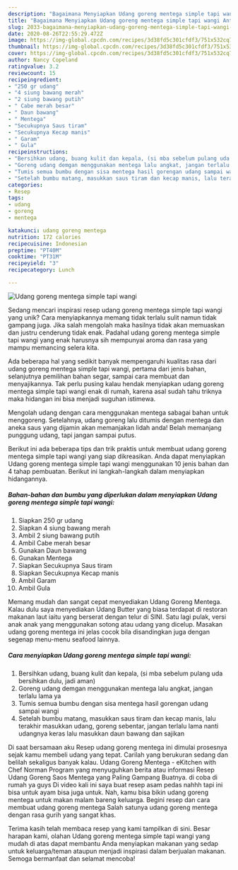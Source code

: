 ```yaml
---
description: "Bagaimana Menyiapkan Udang goreng mentega simple tapi wangi Anti Gagal"
title: "Bagaimana Menyiapkan Udang goreng mentega simple tapi wangi Anti Gagal"
slug: 2033-bagaimana-menyiapkan-udang-goreng-mentega-simple-tapi-wangi-anti-gagal
date: 2020-08-26T22:55:29.472Z
image: https://img-global.cpcdn.com/recipes/3d38fd5c301cfdf3/751x532cq70/udang-goreng-mentega-simple-tapi-wangi-foto-resep-utama.jpg
thumbnail: https://img-global.cpcdn.com/recipes/3d38fd5c301cfdf3/751x532cq70/udang-goreng-mentega-simple-tapi-wangi-foto-resep-utama.jpg
cover: https://img-global.cpcdn.com/recipes/3d38fd5c301cfdf3/751x532cq70/udang-goreng-mentega-simple-tapi-wangi-foto-resep-utama.jpg
author: Nancy Copeland
ratingvalue: 3.2
reviewcount: 15
recipeingredient:
- "250 gr udang"
- "4 siung bawang merah"
- "2 siung bawang putih"
- " Cabe merah besar"
- " Daun bawang"
- " Mentega"
- "Secukupnya Saus tiram"
- "Secukupnya Kecap manis"
- " Garam"
- " Gula"
recipeinstructions:
- "Bersihkan udang, buang kulit dan kepala, (si mba sebelum pulang uda bersihkan dulu, jadi aman)"
- "Goreng udang demgan menggunakan mentega lalu angkat, jangan terlalu lama ya"
- "Tumis semua bumbu dengan sisa mentega hasil gorengan udang sampai wangi"
- "Setelah bumbu matang, masukkan saus tiram dan kecap manis, lalu terakhir masukkan udang, goreng sebentar, jangan terlalu lama nanti udangnya keras lalu masukkan daun bawang dan sajikan"
categories:
- Resep
tags:
- udang
- goreng
- mentega

katakunci: udang goreng mentega 
nutrition: 172 calories
recipecuisine: Indonesian
preptime: "PT40M"
cooktime: "PT31M"
recipeyield: "3"
recipecategory: Lunch

---
```



![Udang goreng mentega simple tapi wangi](https://img-global.cpcdn.com/recipes/3d38fd5c301cfdf3/751x532cq70/udang-goreng-mentega-simple-tapi-wangi-foto-resep-utama.jpg)

Sedang mencari inspirasi resep udang goreng mentega simple tapi wangi yang unik? Cara menyiapkannya memang tidak terlalu sulit namun tidak gampang juga. Jika salah mengolah maka hasilnya tidak akan memuaskan dan justru cenderung tidak enak. Padahal udang goreng mentega simple tapi wangi yang enak harusnya sih mempunyai aroma dan rasa yang mampu memancing selera kita.

Ada beberapa hal yang sedikit banyak mempengaruhi kualitas rasa dari udang goreng mentega simple tapi wangi, pertama dari jenis bahan, selanjutnya pemilihan bahan segar, sampai cara membuat dan menyajikannya. Tak perlu pusing kalau hendak menyiapkan udang goreng mentega simple tapi wangi enak di rumah, karena asal sudah tahu triknya maka hidangan ini bisa menjadi suguhan istimewa.

Mengolah udang dengan cara menggunakan mentega sabagai bahan untuk menggoreng. Setelahnya, udang goreng lalu ditumis dengan mentega dan aneka saus yang dijamin akan memanjakan lidah anda! Belah memanjang punggung udang, tapi jangan sampai putus.


Berikut ini ada beberapa tips dan trik praktis untuk membuat udang goreng mentega simple tapi wangi yang siap dikreasikan. Anda dapat menyiapkan Udang goreng mentega simple tapi wangi menggunakan 10 jenis bahan dan 4 tahap pembuatan. Berikut ini langkah-langkah dalam menyiapkan hidangannya.

<!--inarticleads1-->

##### Bahan-bahan dan bumbu yang diperlukan dalam menyiapkan Udang goreng mentega simple tapi wangi:

1. Siapkan 250 gr udang
1. Siapkan 4 siung bawang merah
1. Ambil 2 siung bawang putih
1. Ambil  Cabe merah besar
1. Gunakan  Daun bawang
1. Gunakan  Mentega
1. Siapkan Secukupnya Saus tiram
1. Siapkan Secukupnya Kecap manis
1. Ambil  Garam
1. Ambil  Gula


Memang mudah dan sangat cepat menyediakan Udang Goreng Mentega. Kalau dulu saya menyediakan Udang Butter yang biasa terdapat di restoran makanan laut iaitu yang berserat dengan telur di SINI. Satu lagi pulak, versi anak anak yang menggunakan sotong atau udang yang dicelup. Masakan udang goreng mentega ini jelas cocok bila disandingkan juga dengan segenap menu-menu seafood lainnya. 

<!--inarticleads2-->

##### Cara menyiapkan Udang goreng mentega simple tapi wangi:

1. Bersihkan udang, buang kulit dan kepala, (si mba sebelum pulang uda bersihkan dulu, jadi aman)
1. Goreng udang demgan menggunakan mentega lalu angkat, jangan terlalu lama ya
1. Tumis semua bumbu dengan sisa mentega hasil gorengan udang sampai wangi
1. Setelah bumbu matang, masukkan saus tiram dan kecap manis, lalu terakhir masukkan udang, goreng sebentar, jangan terlalu lama nanti udangnya keras lalu masukkan daun bawang dan sajikan


Di saat bersamaan aku Resep udang goreng mentega ini dimulai prosesnya sejak kamu membeli udang yang tepat. Carilah yang berukuran sedang dan belilah sekaligus banyak kalau. Udang Goreng Mentega - eKitchen with Chef Norman Program yang menyuguhkan berita atau informasi Resep Udang Goreng Saos Mentega yang Paling Gampang Buatnya. di coba di rumah ya guys Di video kali ini saya buat resep asam pedas nahhh tapi ini bisa untuk ayam bisa juga untuk. Nah, kamu bisa bikin udang goreng mentega untuk makan malam bareng keluarga. Begini resep dan cara membuat udang goreng mentega Salah satunya udang goreng mentega dengan rasa gurih yang sangat khas. 

Terima kasih telah membaca resep yang kami tampilkan di sini. Besar harapan kami, olahan Udang goreng mentega simple tapi wangi yang mudah di atas dapat membantu Anda menyiapkan makanan yang sedap untuk keluarga/teman ataupun menjadi inspirasi dalam berjualan makanan. Semoga bermanfaat dan selamat mencoba!
